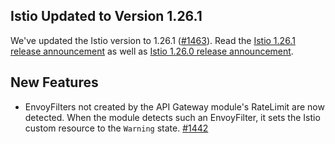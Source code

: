 ## Istio Updated to Version 1.26.1


We've updated the Istio version to 1.26.1 ([#1463](https://github.com/kyma-project/istio/pull/1463)).
Read the [Istio 1.26.1 release announcement](https://istio.io/latest/news/releases/1.26.x/announcing-1.26.1/) as well
as [Istio 1.26.0 release announcement](https://istio.io/latest/news/releases/1.26.x/announcing-1.26/).

## New Features

- EnvoyFilters not created by the API Gateway module's RateLimit are now detected. When the module detects such an EnvoyFilter, it sets the Istio custom resource to the `Warning` state. [#1442](https://github.com/kyma-project/istio/pull/1442)
